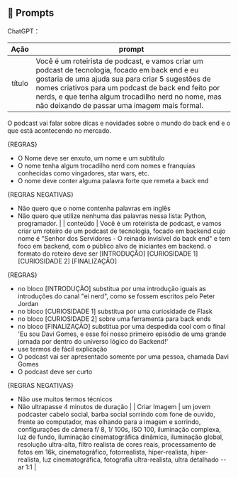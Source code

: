 ## 🧠 Prompts


ChatGPT：

|   Ação   | prompt                                                                                                                                                                                                                                                                         |
| :------: | ------------------------------------------------------------------------------------------------------------------------------------------------------------------------------------------------------------------------------------------------------------------------------ |
|  título  | Você é um roteirista de podcast, e vamos criar um podcast de tecnologia, focado em back end e eu gostaria de uma ajuda sua para criar 5 sugestões de nomes criativos para um podcast de back end feito por nerds, e que tenha algum trocadilho nerd no nome, mas não deixando de passar uma imagem mais formal.

O podcast vai falar sobre dicas e novidades sobre o mundo do back end e o que está acontecendo no mercado.

{REGRAS}
- O Nome deve ser enxuto, um nome e um subtítulo
- O nome tenha algum trocadilho nerd com nomes e franquias conhecidas como vingadores, star wars, etc.
- O nome deve conter alguma palavra forte que remeta a back end

{REGRAS NEGATIVAS}
- Não quero que o nome contenha palavras em inglês
- Não quero que utilize nenhuma das palavras nessa lista: Python, programador.                                                        |
| conteúdo | Você é um roteirista de podcast, e vamos criar um roteiro de um podcast de tecnologia, focado em backend cujo nome é "Senhor dos Servidores - O reinado invisível do back end" e tem foco em backend, com o público alvo de iniciantes em backend.  o formato do roteiro deve ser [INTRODUÇÃO] 
[CURIOSIDADE 1] 
[CURIOSIDADE 2] 
[FINALIZAÇÃO]  

{REGRAS} 
- no bloco [INTRODUÇÃO] substitua por uma introdução iguais as introduções do canal "ei nerd", como se fossem escritos pelo Peter Jordan 
- no bloco [CURIOSIDADE 1] substitua por uma curiosidade de Flask 
- no bloco [CURIOSIDADE 2] sobre uma ferramenta para back ends 
- no bloco [FINALIZAÇÃO] substitua por uma despedida cool com o final 'Eu sou Davi Gomes, e esse foi nosso primeiro episódio de uma grande jornada por dentro do universo lógico do Backend!' 
- use termos de fácil explicação
- O podcast vai ser apresentado somente por uma pessoa, chamada Davi Gomes 
- O podcast deve ser curto

{REGRAS NEGATIVAS}

- Não use muitos termos técnicos
- Não ultrapasse 4 minutos de duração |
| Criar Imagem | um jovem podcaster cabelo social, barba social sorrindo com fone de ouvido, frente ao computador, mas olhando para a imagem e sorrindo, configurações de câmera f/ 8, 1/ 100s, ISO 100, iluminação complexa, luz de fundo, iluminação cinematográfica dinâmica, iluminação global, resolução ultra-alta, filtro realista de cores reais, processamento de fotos em 16k, cinematográfico, fotorrealista, hiper-realista, hiper-realista, luz cinematográfica, fotografia ultra-realista, ultra detalhado --ar 1:1 |

